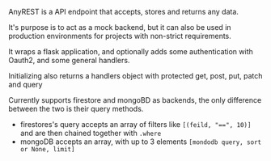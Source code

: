 AnyREST is a API endpoint that accepts, stores and returns any data. 

It's purpose is to act as a mock backend, but it can also be used in production environments for projects with non-strict requirements.

It wraps a flask application, and optionally adds some authentication with Oauth2, and some general handlers.

Initializing also returns a handlers object with protected get, post, put, patch and query

Currently supports firestore and mongoBD as backends, the only difference between the two is their query methods.
- firestores's query accepts an array of filters like `[(feild, "==", 10)]` and are then chained together with `.where`
- mongoDB accepts an array, with up to 3 elements `[mondodb query, sort or None, limit]`
